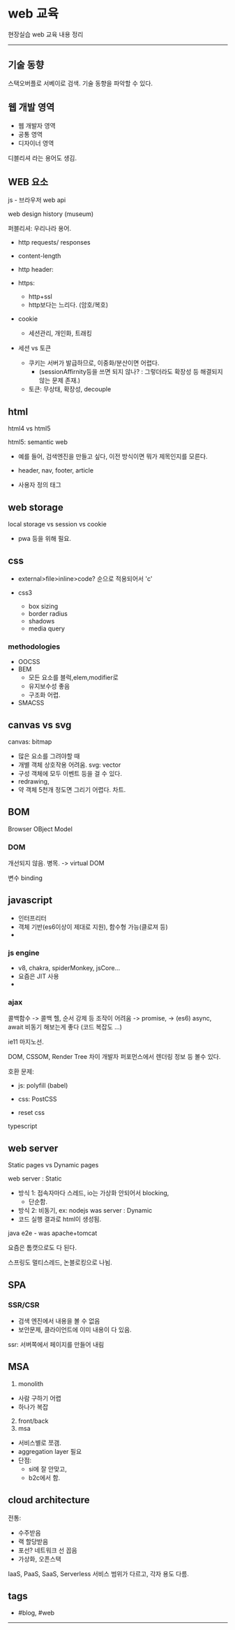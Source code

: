 # web 교육

현장실습 web 교육 내용 정리

--------------------------

## 기술 동향
스택오버플로 서베이로 검색. 기술 동향을 파악할 수 있다.

## 웹 개발 영역

- 웹 개발자 영역
- 공통 영역
- 디자이너 영역

디블리셔 라는 용어도 생김.

## WEB 요소

js - 브라우저 web api

web design history (museum)

퍼블리셔: 우리나라 용어.

- http requests/ responses
- content-length
- http header:

- https:
  - http+ssl
  - http보다는 느리다. (암호/복호)

- cookie
  - 세션관리, 개인화, 트래킹

- 세션 vs 토큰
  - 쿠키는 서버가 발급하므로, 이중화/분산이면 어렵다.
    - (sessionAffirnity등을 쓰면 되지 않나? : 그렇더라도 확장성 등 해결되지 않는 문제 존재.)
  - 토큰: 무상태, 확장성, decouple

## html

html4 vs html5

html5: semantic web
- 예를 들어, 검색엔진을 만들고 싶다, 이전 방식이면 뭐가 제목인지를 모른다.

- header, nav, footer, article
- 사용자 정의 태그

## web storage

local storage vs session vs cookie

- pwa 등을 위해 필요.


## css

- external>file>inline>code? 순으로 적용되어서 'c'

- css3
  - box sizing
  - border radius
  - shadows
  - media query

### methodologies
- OOCSS 
- BEM
  - 모든 요소를 블럭,elem,modifier로
  - 유지보수성 좋음
  - 구조화 어렵. 
- SMACSS

## canvas vs svg

canvas: bitmap
  - 많은 요소를 그려야할 때
  - 개별 객체 상호작용 어려움.
svg: vector
  - 구성 객체에 모두 이벤트 등을 걸 수 있다.
  - redrawing, 
  - 약 객체 5천개 정도면 그리기 어렵다.
차트.


## BOM

Browser OBject Model

### DOM

개선되지 않음. 병목.
-> virtual DOM

변수 binding


## javascript

- 인터프리터
- 객체 기반(es6이상이 제대로 지원), 함수형 가능(클로져 등)
- 

### js engine

- v8, chakra, spiderMonkey, jsCore...
- 요즘은 JIT 사용
- 

### ajax

콜백함수 
-> 콜백 헬, 순서 강제 등 조작이 어려움 
-> promise, 
-> (es6) async, await
비동기 해보는게 좋다 (코드 복잡도 ...)

ie11 마지노선. 


DOM, CSSOM, Render Tree 차이
개발자 퍼포먼스에서 렌더링 정보 등 볼수 있다.

호환 문제:
- js: polyfill (babel)
- css: PostCSS

- reset css

typescript


## web server

Static pages vs Dynamic pages

web server : Static
  - 방식 1: 접속자마다 스레드, io는 가상화 안되어서 blocking, 
    - 단순함.
  - 방식 2: 비동기, ex: nodejs
was server : Dynamic
  - 코드 실행 결과로 html이 생성됨.

java e2e - was
apache+tomcat

요즘은 톰캣으로도 다 된다.

스프링도 멀티스레드, 논블로킹으로 나뉨.

## SPA

### SSR/CSR

- 검색 엔진에서 내용을 볼 수 없음
- 보안문제, 클라이언트에 이미 내용이 다 있음.

ssr: 서버쪽에서 페이지를 만들어 내림

## MSA

1. monolith
  - 사람 구하기 어렵
  - 하나가 복잡
2. front/back
3. msa
  - 서비스별로 쪼갬.
  - aggregation layer 필요
  - 단점: 
    - si에 잘 안맞고,
    - b2c에서 함.

## cloud architecture

전통:
- 수주받음
- 랙 할당받음
- 포선? 네트워크 선 꼽음
- 가상화, 오픈스택

IaaS, PaaS, SaaS, Serverless
서비스 범위가 다르고, 각자 용도 다름.


## tags
- \#blog, \#web

--------------------------

